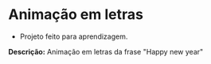 # Animação em letras

- Projeto feito para aprendizagem.

**Descrição:**  Animação em letras da frase "Happy new year"
